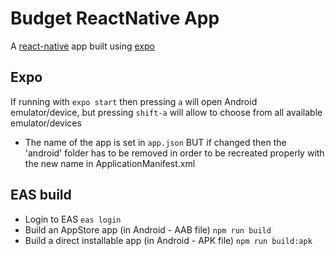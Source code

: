 # Budget ReactNative App

A [react-native](https://reactnative.dev/) app built using [expo](https://docs.expo.dev/)

## Expo

If running with `expo start` then pressing `a` will open Android emulator/device, but pressing `shift-a` will allow to choose from all available emulator/devices

- The name of the app is set in `app.json` BUT if changed then the 'android' folder has to be removed in order to be recreated properly with the new name in ApplicationManifest.xml

## EAS build

- Login to EAS `eas login`
- Build an AppStore app (in Android - AAB file) `npm run build`
- Build a direct installable app (in Android - APK file) `npm run build:apk`
